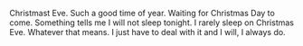 Christmast Eve. Such a good time of year. Waiting for Christmas Day to come. 
Something tells me I will not sleep tonight. I rarely sleep on Christmas Eve. 
Whatever that means. I just have to deal with it and I will, I always do.
